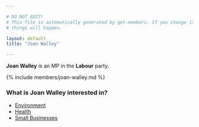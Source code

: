 ```yaml
---

# DO NOT EDIT!
# This file is automatically generated by get-members. If you change it, bad
# things will happen.

layout: default
title: "Joan Walley"

---
```


**Joan Walley** is an MP in the **Labour** party.

{% include members/joan-walley.md %}

### What is Joan Walley interested in?


* [Environment](/interests/environment.html)
* [Health](/interests/health.html)
* [Small Businesses](/interests/small-businesses.html)
